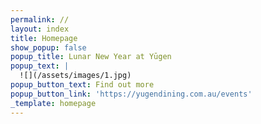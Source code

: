 ```yaml
---
permalink: //
layout: index
title: Homepage
show_popup: false
popup_title: Lunar New Year at Yūgen
popup_text: |
  ![](/assets/images/1.jpg)
popup_button_text: Find out more
popup_button_link: 'https://yugendining.com.au/events'
_template: homepage
---
```



